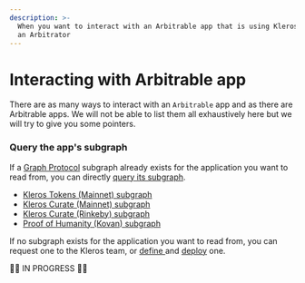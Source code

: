 ```yaml
---
description: >-
  When you want to interact with an Arbitrable app that is using Kleros Court as
  an Arbitrator
---
```


# Interacting with Arbitrable app

There are as many ways to interact with an `Arbitrable` app and as there are Arbitrable apps. We will not be able to list them all exhaustively here but we will try to give you some pointers.

### Query the app's subgraph

If a [Graph Protocol](https://thegraph.com/) subgraph already exists for the application you want to read from, you can directly [query its subgraph](https://thegraph.com/docs/query-the-graph).

* [Kleros Tokens \(Mainnet\) subgraph](https://thegraph.com/explorer/subgraph/kleros/t2cr)
* [Kleros Curate \(Mainnet\) subgraph](https://thegraph.com/explorer/subgraph/kleros/curate)
* [Kleros Curate \(Rinkeby\) subgraph](https://thegraph.com/explorer/subgraph/kleros/curate-rinkeby)
* [Proof of Humanity \(Kovan\) subgraph](https://thegraph.com/explorer/subgraph/epiqueras/proof-of-humanity-kovan)

If no subgraph exists for the application you want to read from, you can request one to the Kleros team, or [define ](https://thegraph.com/docs/define-a-subgraph)and [deploy](https://thegraph.com/docs/deploy-a-subgraph) one.

🚧👷 IN PROGRESS 👷🚧

